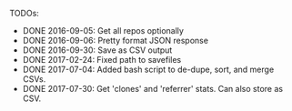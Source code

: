 TODOs:

- DONE 2016-09-05: Get all repos optionally
- DONE 2016-09-06: Pretty format JSON response
- DONE 2016-09-30: Save as CSV output
- DONE 2017-02-24: Fixed path to savefiles
- DONE 2017-07-04: Added bash script to de-dupe, sort, and merge CSVs.
- DONE 2017-07-30: Get 'clones' and 'referrer' stats. Can also store as CSV.

